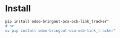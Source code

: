 # Install

```bash
pip install odoo-bringout-oca-ocb-link_tracker"
# or
uv pip install odoo-bringout-oca-ocb-link_tracker"
```
